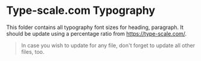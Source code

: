 # Type-scale.com Typography

This folder contains all typography font sizes for heading, paragraph.
It should be update using a percentage ratio from https://type-scale.com/.

> In case you wish to update for any file, don't forget to update all other files, too.

